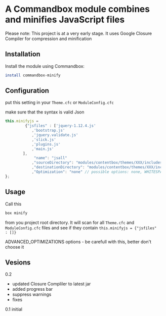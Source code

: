 ﻿# A Commandbox module combines and minifies JavaScript files

Please note: This project is at a very early stage. It uses Google Closure Compiler for compression and minification

## Installation

Install the module using Commandbox:
```bash
install commandbox-minify
```

## Configuration

put this setting in your `Theme.cfc` or `ModuleConfig.cfc`

make sure that the syntax is valid Json

```js
this.minifyjs =
		 {"jsfiles" : ['jquery-1.12.4.js'
			,'bootstrap.js'
			,'jquery.validate.js'
			,'slick.js'
		    ,'plugins.js'
		    ,'main.js'
		],
		     "name": "jsall"
         	,"sourceDirectory": "modules/contentbox/themes/XXX/includes/js/source"
         	,"destinationDirectory": "modules/contentbox/themes/XXX/includes/js/destination"
         	,"Optimization": "none" // possible options: none, WHITESPACE_ONLY, SIMPLE_OPTIMIZATIONS, ADVANCED_OPTIMIZATIONS
};
```

## Usage
Call this
```bash
box minify
```
from you project root directory. It will scan for all `Theme.cfc` and `ModuleConfig.cfc` files and see if they contain `this.minifyjs = {"jsfiles" : []}`


ADVANCED_OPTIMIZATIONS options - be carefull with this, better don't choose it

## Vesions

0.2
* updated Closure Compliler to latest jar
* added progress bar
* suppress warnings
* fixes

0.1 initial

